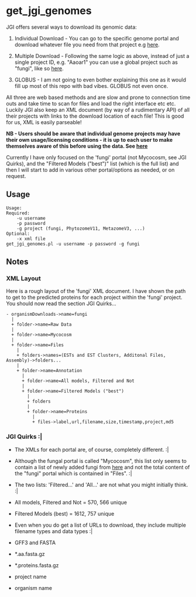 # get_jgi_genomes
JGI offers several ways to download its genomic data:

 1) Individual Download - You can go to the specific genome portal and download whatever file you need from that project e.g [here](http://genome.jgi.doe.gov/pages/dynamicOrganismDownload.jsf?organism=Aaoar1).
 
 2) Multiple Download - Following the same logic as above, instead of just a single project ID, e.g. "Aaoar1" you can use a global project such as "fungi", like so [here](http://genome.jgi.doe.gov/pages/dynamicOrganismDownload.jsf?organism=fungi).
 
 3) GLOBUS - I am not going to even bother explaining this one as it would fill up most of this repo with bad vibes. GLOBUS not even once.

All three are web based methods and are slow and prone to connection time outs and take time to scan for files and load the right interface etc etc. Luckily JGI also keep an XML document (by way of a rudimentary API) of all their projects with links to the download location of each file! This is good for us, XML is easily parseable!

**NB - Users should be aware that individual genome projects may have their own usage/licensing conditions - it is up to each user to make themselves aware of this before using the data. See [here](https://github.com/guyleonard/get_jgi_genomes/blob/master/data_usage_and_download_policy.md)**

Currently I have only focused on the 'fungi' portal (not Mycocosm, see JGI Quirks), and the "Filtered Models ("best")" list (which is the full list) and then I will start to add in various other portal/options as needed, or on request.

## Usage
    Usage:
    Required:
    	-u username
    	-p password
    	-g project (fungi, PhytozomeV11, MetazomeV3, ...)
    Optional:
    	-x xml file
    get_jgi_genomes.pl -u username -p password -g fungi

## Notes

### XML Layout

Here is a rough layout of the 'fungi' XML document. I have shown the path to get to the predicted proteins for each project within the 'fungi' project. You should now read the section JGI Quirks...

    - organismDownloads->name=fungi
      |
      + folder->name=Raw Data
      |
      + folder->name=Mycocosm
      |
      + folder->name=Files
        |
        + folders->names=(ESTs and EST Clusters, Additonal Files, Assembly)->folders...
        |
        + folder->name=Annotation
          |
          + folder->name=All models, Filtered and Not
          |
          + folder->name=Filtered Models ("best")
            |
            + folders
            |
            + folder->name=Proteins
              |
              + files->label,url,filename,size,timestamp,project,md5
              
### JGI Quirks :|

 * The XMLs for each portal are, of course, completely different. :|
 
 * Although the fungal portal is called "Mycocosm", this list only seems to contain a list of newly added fungi from [here](http://jgi.doe.gov/our-science/science-programs/fungal-genomics/recent-fungal-genome-releases/) and not the total content of the "fungi" portal which is contained in "Files". :|
 
 * The two lists: 'Filtered...' and 'All...' are not what you might initially think. :|
  * All models, Filtered and Not = 570, 566 unique
  * Filtered Models (best) = 1612, 757 unique

 * Even when you do get a list of URLs to download, they include multiple filename types and data types :|
  * GFF3 and FASTA
  * \*.aa.fasta.gz 
  * \*.proteins.fasta.gz
  * project name
  * organism name
